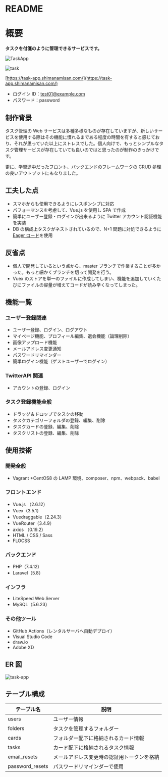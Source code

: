 # README

# 概要

**タスクを付箋のように管理できるサービスです。**

![TaskApp](https://user-images.githubusercontent.com/49751604/102682805-9bc12080-420f-11eb-8f18-975067792530.png)

![task](https://user-images.githubusercontent.com/49751604/102683107-eba0e700-4211-11eb-926e-734597eac87a.gif)

[https://task-app.shimanamisan.com/](https://task-app.shimanamisan.com/)

-   ログイン ID：test01@example.com
-   パスワード：password

## 制作背景

タスク管理の Web サービスは多種多様なものが存在していますが、新しいサービスを使用する際はその機能に慣れるまである程度の時間を有すると感じており、それが思っていた以上にストレスでした。個人向けで、もっとシンプルなタスク管理サービスが存在していても良いのではと思ったのが制作のきっかけです。

更に、学習途中だったフロント、バックエンドのフレームワークの CRUD 処理の良いアウトプットにもなりました。

## 工夫した点

-   スマホからも使用できるようにレスポンシブに対応
-   パフォーマンスを考慮して、Vue.js を使用し SPA で作成
-   簡単にユーザー登録・ログインが出来るように Twitter アカウント認証機能を実装
-   DB の構成上タスクがネストされているので、N+1 問題に対処できるように[Eager ロード](https://readouble.com/laravel/5.8/ja/eloquent-relationships.html#eager-loading)を使用

## 反省点

-   個人で開発しているという点から、master ブランチで作業することが多かった。もっと細かくブランチを切って開発を行う。
-   Vuex のストアを単一のファイルに作成してしまい、機能を追加していくたびにファイルの容量が増えてコードが読み辛くなってしまった。

## 機能一覧

### ユーザー登録関連

-   ユーザー登録、ログイン、ログアウト
-   マイページ機能、プロフィール編集、退会機能（論理削除）
-   画像アップロード機能
-   メールアドレス変更通知
-   パスワードリマインダー
-   簡単ログイン機能（ゲストユーザーでログイン）

### TwitterAPI 関連

-   アカウントの登録、ログイン

### タスク登録機能全般

-   ドラッグ＆ドロップでタスクの移動
-   タスクカテゴリーフォルダの登録、編集、削除
-   タスクカードの登録、編集、削除
-   タスクリストの登録、編集、削除

## 使用技術

### 開発全般

-   Vagrant +CentOS8 の LAMP 環境、composer、npm、webpack、babel

### フロントエンド

-   Vue.js （2.6.12）
-   Vuex（3.5.1）
-   Vuedraggable（2.24.3）
-   VueRouter（3.4.9）
-   axios （0.19.2）
-   HTML / CSS / Sass
-   FLOCSS

### バックエンド

-   PHP（7.4.12）
-   Laravel（5.8）

### インフラ

-   LiteSpeed Web Server
-   MySQL（5.6.23）

### その他ツール

-   GitHub Actions（レンタルサーバへ自動デプロイ）
-   Visual Studio Code
-   draw.io
-   Adobe XD

## ER 図

![task-app](https://user-images.githubusercontent.com/49751604/97084714-f006b480-1653-11eb-82b9-7be41d70dbc7.png)

## テーブル構成

| テーブル名      | 説明                                       |
| --------------- | ------------------------------------------ |
| users           | ユーザー情報                               |
| folders         | タスクを管理するフォルダー                 |
| cards           | フォルダー配下に格納されるカード情報       |
| tasks           | カード配下に格納されるタスク情報           |
| email_resets    | メールアドレス変更時の認証用トークンを格納 |
| password_resets | パスワードリマインダーで使用               |
